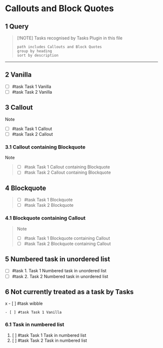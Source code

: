 # Callouts and Block Quotes

## 1 Query

> [!NOTE] Tasks recognised by Tasks Plugin in this file
>
> ```tasks
> path includes Callouts and Block Quotes
> group by heading
> sort by description
> ```

---

## 2 Vanilla

- [ ] #task Task 1 Vanilla
- [ ] #task Task 2 Vanilla

## 3 Callout

> [!NOTE]
>
> - [ ] #task Task 1 Callout
> - [ ] #task Task 2 Callout

### 3.1 Callout containing Blockquote

> [!NOTE]
> >
> > - [ ] #task Task 1 Callout containing Blockquote
> > - [ ] #task Task 2 Callout containing Blockquote
>

## 4 Blockquote

> - [ ] #task Task 1 Blockquote
> - [ ] #task Task 2 Blockquote

### 4.1 Blockquote containing Callout

> > [!NOTE]
> >
> > - [ ] #task Task 1 Blockquote containing Callout
> > - [ ] #task Task 2 Blockquote containing Callout

## 5 Numbered task in unordered list

- [ ] #task 1. Task 1 Numbered task in unordered list
- [ ] #task 2. Task 2 Numbered task in unordered list

## 6 Not currently treated as a task by Tasks

x - [ ] #task  wibble

```text
- [ ] #task Task 1 Vanilla
```

### 6.1 Task in numbered list

1. [ ] #task Task 1 Task in numbered list
2. [ ] #task Task 2 Task in numbered list
